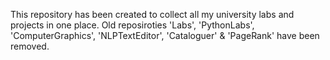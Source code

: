 This repository has been created to collect all my university labs and projects in one place.
Old reposiroties 'Labs', 'PythonLabs', 'ComputerGraphics', 'NLPTextEditor', 'Cataloguer' & 'PageRank' have been removed.
